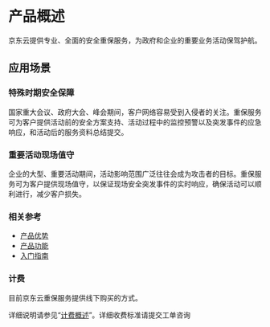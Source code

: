 
# 产品概述
京东云提供专业、全面的安全重保服务，为政府和企业的重要业务活动保驾护航。


## 应用场景
### 特殊时期安全保障
国家重大会议、政府大会、峰会期间，客户网络容易受到入侵者的关注。重保服务可为客户提供活动前的安全方案支持、活动过程中的监控预警以及突发事件的应急响应，和活动后的服务资料总结提交。
### 重要活动现场值守
企业的大型、重要活动期间，活动影响范围广泛往往会成为攻击者的目标。重保服务可为客户提供现场值守，以保证现场安全突发事件的实时响应，确保活动可以顺利进行，减少客户损失。

### 相关参考

 - [产品优势](../Introduction/Benefits.md)
 - [产品功能](../Introduction/Features.md)
 - [入门指南](../Getting-Started/Getting-Started.md)

### 计费

目前京东云重保服务提供线下购买的方式。

详细说明请参见“[计费概述](../Pricing/Billing-Overview.md)”。详细收费标准请提交工单咨询
